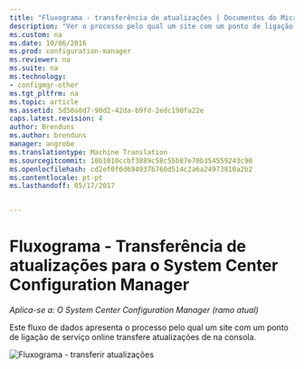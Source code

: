 ```yaml
---
title: "Fluxograma - transferência de atualizações | Documentos do Microsoft"
description: "Ver o processo pelo qual um site com um ponto de ligação de serviço online transfere atualizações de na consola."
ms.custom: na
ms.date: 10/06/2016
ms.prod: configuration-manager
ms.reviewer: na
ms.suite: na
ms.technology:
- configmgr-other
ms.tgt_pltfrm: na
ms.topic: article
ms.assetid: 5d50a8d7-90d2-42da-b9fd-2edc190fa22e
caps.latest.revision: 4
author: Brenduns
ms.author: brenduns
manager: angrobe
ms.translationtype: Machine Translation
ms.sourcegitcommit: 10b1010ccbf3889c58c55b87e70b354559243c90
ms.openlocfilehash: cd2ef0f0d694937b760d514c2a6a24973810a2b2
ms.contentlocale: pt-pt
ms.lasthandoff: 05/17/2017


---
```

# <a name="flowchart---download-updates-for-system-center-configuration-manager"></a>Fluxograma - Transferência de atualizações para o System Center Configuration Manager

*Aplica-se a: O System Center Configuration Manager (ramo atual)*

Este fluxo de dados apresenta o processo pelo qual um site com um ponto de ligação de serviço online transfere atualizações de na consola.  

 ![Fluxograma - transferir atualizações](media/Flowchart---Download-updates.png)  

